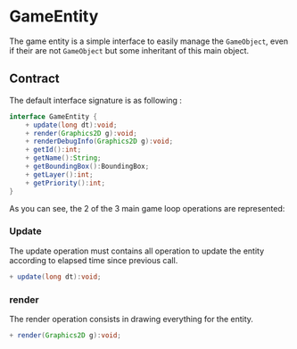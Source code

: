 # GameEntity

The game entity is a simple interface to easily manage the `GameObject`, even if their are not `GameObject` but some inheritant of this main object.

## Contract

The default interface signature is as following :

```java
interface GameEntity {
    + update(long dt):void;
    + render(Graphics2D g):void;
    + renderDebugInfo(Graphics2D g):void;
    + getId():int;
    + getName():String;
    + getBoundingBox():BoundingBox;
    + getLayer():int;
    + getPriority():int;
}
```

As you can see, the 2 of the 3 main game loop operations are represented:

### Update

The update operation must contains all operation to update the entity according to elapsed time since previous call.

```java
+ update(long dt):void;
```

### render

The render operation consists in drawing everything for the entity.

```java
+ render(Graphics2D g):void;
```
